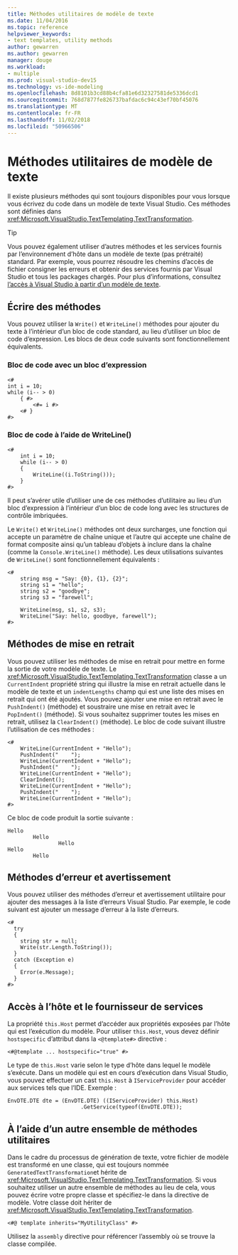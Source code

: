 ```yaml
---
title: Méthodes utilitaires de modèle de texte
ms.date: 11/04/2016
ms.topic: reference
helpviewer_keywords:
- text templates, utility methods
author: gewarren
ms.author: gewarren
manager: douge
ms.workload:
- multiple
ms.prod: visual-studio-dev15
ms.technology: vs-ide-modeling
ms.openlocfilehash: 8d8101b3cd88b4cfa81e6d32327581de5336dcd1
ms.sourcegitcommit: 768d7877fe826737bafdac6c94c43ef70bf45076
ms.translationtype: MT
ms.contentlocale: fr-FR
ms.lasthandoff: 11/02/2018
ms.locfileid: "50966506"
---
```

# <a name="text-template-utility-methods"></a>Méthodes utilitaires de modèle de texte

Il existe plusieurs méthodes qui sont toujours disponibles pour vous lorsque vous écrivez du code dans un modèle de texte Visual Studio. Ces méthodes sont définies dans <xref:Microsoft.VisualStudio.TextTemplating.TextTransformation>.

> [!TIP]
> Vous pouvez également utiliser d’autres méthodes et les services fournis par l’environnement d’hôte dans un modèle de texte (pas prétraité) standard. Par exemple, vous pourrez résoudre les chemins d’accès de fichier consigner les erreurs et obtenir des services fournis par Visual Studio et tous les packages chargés. Pour plus d’informations, consultez [l’accès à Visual Studio à partir d’un modèle de texte](/previous-versions/visualstudio/visual-studio-2010/gg604090\(v\=vs.100\)).

## <a name="write-methods"></a>Écrire des méthodes

Vous pouvez utiliser la `Write()` et `WriteLine()` méthodes pour ajouter du texte à l’intérieur d’un bloc de code standard, au lieu d’utiliser un bloc de code d’expression. Les blocs de deux code suivants sont fonctionnellement équivalents.

### <a name="code-block-with-an-expression-block"></a>Bloc de code avec un bloc d’expression

```
<#
int i = 10;
while (i-- > 0)
    { #>
        <#= i #>
    <# }
#>
```

### <a name="code-block-using-writeline"></a>Bloc de code à l’aide de WriteLine()

```
<#
    int i = 10;
    while (i-- > 0)
    {
        WriteLine((i.ToString()));
    }
#>
```

Il peut s’avérer utile d’utiliser une de ces méthodes d’utilitaire au lieu d’un bloc d’expression à l’intérieur d’un bloc de code long avec les structures de contrôle imbriquées.

Le `Write()` et `WriteLine()` méthodes ont deux surcharges, une fonction qui accepte un paramètre de chaîne unique et l’autre qui accepte une chaîne de format composite ainsi qu’un tableau d’objets à inclure dans la chaîne (comme la `Console.WriteLine()` méthode). Les deux utilisations suivantes de `WriteLine()` sont fonctionnellement équivalents :

```
<#
    string msg = "Say: {0}, {1}, {2}";
    string s1 = "hello";
    string s2 = "goodbye";
    string s3 = "farewell";

    WriteLine(msg, s1, s2, s3);
    WriteLine("Say: hello, goodbye, farewell");
#>
```

## <a name="indentation-methods"></a>Méthodes de mise en retrait

Vous pouvez utiliser les méthodes de mise en retrait pour mettre en forme la sortie de votre modèle de texte. Le <xref:Microsoft.VisualStudio.TextTemplating.TextTransformation> classe a un `CurrentIndent` propriété string qui illustre la mise en retrait actuelle dans le modèle de texte et un `indentLengths` champ qui est une liste des mises en retrait qui ont été ajoutés. Vous pouvez ajouter une mise en retrait avec le `PushIndent()` (méthode) et soustraire une mise en retrait avec le `PopIndent()` (méthode). Si vous souhaitez supprimer toutes les mises en retrait, utilisez la `ClearIndent()` (méthode). Le bloc de code suivant illustre l’utilisation de ces méthodes :

```
<#
    WriteLine(CurrentIndent + "Hello");
    PushIndent("    ");
    WriteLine(CurrentIndent + "Hello");
    PushIndent("    ");
    WriteLine(CurrentIndent + "Hello");
    ClearIndent();
    WriteLine(CurrentIndent + "Hello");
    PushIndent("    ");
    WriteLine(CurrentIndent + "Hello");
#>
```

Ce bloc de code produit la sortie suivante :

```
Hello
        Hello
                Hello
Hello
        Hello
```

## <a name="error-and-warning-methods"></a>Méthodes d’erreur et avertissement

Vous pouvez utiliser des méthodes d’erreur et avertissement utilitaire pour ajouter des messages à la liste d’erreurs Visual Studio. Par exemple, le code suivant est ajouter un message d’erreur à la liste d’erreurs.

```
<#
  try
  {
    string str = null;
    Write(str.Length.ToString());
  }
  catch (Exception e)
  {
    Error(e.Message);
  }
#>
```

## <a name="access-to-host-and-service-provider"></a>Accès à l’hôte et le fournisseur de services

La propriété `this.Host` permet d’accéder aux propriétés exposées par l’hôte qui est l’exécution du modèle. Pour utiliser `this.Host`, vous devez définir `hostspecific` d’attribut dans la `<@template#>` directive :

`<#@template ... hostspecific="true" #>`

Le type de `this.Host` varie selon le type d’hôte dans lequel le modèle s’exécute. Dans un modèle qui est en cours d’exécution dans Visual Studio, vous pouvez effectuer un cast `this.Host` à `IServiceProvider` pour accéder aux services tels que l’IDE. Exemple :

```
EnvDTE.DTE dte = (EnvDTE.DTE) ((IServiceProvider) this.Host)
                       .GetService(typeof(EnvDTE.DTE));
```

## <a name="using-a-different-set-of-utility-methods"></a>À l’aide d’un autre ensemble de méthodes utilitaires

Dans le cadre du processus de génération de texte, votre fichier de modèle est transformé en une classe, qui est toujours nommée `GeneratedTextTransformation`et hérite de <xref:Microsoft.VisualStudio.TextTemplating.TextTransformation>. Si vous souhaitez utiliser un autre ensemble de méthodes au lieu de cela, vous pouvez écrire votre propre classe et spécifiez-le dans la directive de modèle. Votre classe doit hériter de <xref:Microsoft.VisualStudio.TextTemplating.TextTransformation>.

```
<#@ template inherits="MyUtilityClass" #>
```

Utilisez la `assembly` directive pour référencer l’assembly où se trouve la classe compilée.